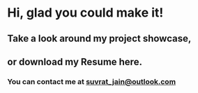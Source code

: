 # Hi, glad you could make it!
## Take a look around my project showcase,
## or download my Resume here.
### You can contact me at suvrat_jain@outlook.com
